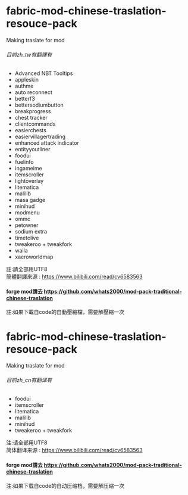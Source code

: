 # fabric-mod-chinese-traslation-resouce-pack
Making traslate for mod<br>
###### 目前zh_tw有翻譯有
* Advanced NBT Tooltips
* appleskin
* authme
* auto reconnect
* betterf3
* bettersodiumbutton
* breakprogress
* chest tracker
* clientcommands
* easierchests
* easiervillagertrading
* enhanced attack indicator
* entityyoutliner
* foodui
* fuelinfo
* ingameime
* itemscroller
* lightoverlay
* litematica
* malilib
* masa gadge
* minihud
* modmenu
* ommc
* petowner
* sodium extra
* timetolive
* tweakeroo + tweakfork
* waila
* xaeroworldmap<br>

註:請全部用UTF8<br>
簡體翻譯來源 : https://www.bilibili.com/read/cv6583563<br>
#### forge mod請去 https://github.com/whats2000/mod-pack-traditional-chinese-traslation<br>
註:如果下載自code的自動壓縮檔，需要解壓縮一次

#  fabric-mod-chinese-traslation-resouce-pack
Making traslate for mod<br>
###### 目前zh_cn有翻译有
* foodui
* itemscroller
* litematica
* malilib
* minihud
* tweakeroo + tweakfork<br>

注:请全部用UTF8<br>
简体翻译来源 : https://www.bilibili.com/read/cv6583563

#### forge mod請去 https://github.com/whats2000/mod-pack-traditional-chinese-traslation<br>
注:如果下载自code的自动压缩档，需要解压缩一次

